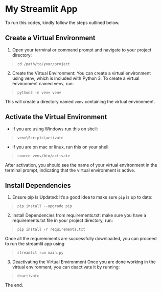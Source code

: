 # My Streamlit App
To run this codes, kindly follow the steps outlined below.
## Create a Virtual Environment

1. Open your terminal or command prompt and navigate to your project directory:
> `cd /path/to/your/project`

2. Create the Virtual Environment:
You can create a virtual environment using venv, which is included with Python 3. To create a virtual environment named venv, run:
> `python3 -m venv venv`

This will create a directory named `venv` containing the virtual environment. 
## Activate the Virtual Environment
* If you are using Windows run this on shell:
> `venv\Scripts\activate`

* If you are on mac or linux, run this on your shell:
> `source venv/bin/activate`

After activation, you should see the name of your virtual environment in the terminal prompt, indicating that the virtual environment is active.


## Install Dependencies
1. Ensure pip is Updated:
It’s a good idea to make sure `pip` is up to date:
> `pip install --upgrade pip`

2. Install Dependencies from requirements.txt:
make sure you have a requirements.txt file in your project directory, run:
> `pip install -r requirements.txt`

Once all the requremments are successfully downloaded, you can proceed to run the streamlit app using:
> `streamlit run main.py`

3. Deactivating the Virtual Environment
Once you are done working in the virtual environment, you can deactivate it by running:

> `deactivate`

The end.
